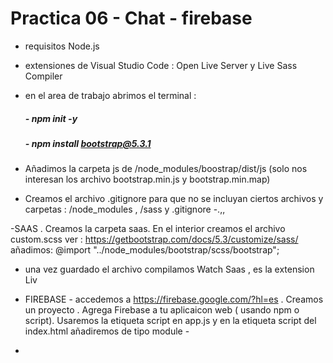 # Practica 06 - Chat - firebase

- requisitos Node.js
- extensiones de Visual Studio Code : Open Live Server y Live Sass Compiler

- en el area de trabajo abrimos el terminal :

  ##### - npm init -y

  ##### - npm install bootstrap@5.3.1

- Añadimos la carpeta js de /node_modules/boostrap/dist/js
  (solo nos interesan los archivo bootstrap.min.js y bootstrap.min.map)
- Creamos el archivo .gitignore para que no se incluyan ciertos archivos y carpetas : /node_modules , /sass y .gitignore
  -.,,

-SAAS . Creamos la carpeta saas. En el interior creamos el archivo custom.scss
ver : https://getbootstrap.com/docs/5.3/customize/sass/
añadimos: @import "../node_modules/bootstrap/scss/bootstrap";

- una vez guardado el archivo compilamos Watch Saas , es la extension Liv

- FIREBASE - accedemos a https://firebase.google.com/?hl=es . Creamos un proyecto . Agrega Firebase a tu aplicaicon web
( usando npm o script). Usaremos la etiqueta script en app.js y en la etiqueta script del index.html añadiremos de tipo module -
 <script src="app.js" type="module"></script>

-
